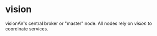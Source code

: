 # vision

visionAV's central broker or "master" node. All nodes rely on *vision* to coordinate services.